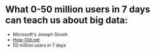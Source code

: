# What 0-50 million users in 7 days can teach us about big data:
* Microsoft's Joseph Sirosh
* [How-Old.net](http://www.how-old.net)
* 50 million users in 7 days
